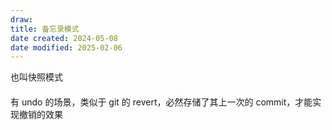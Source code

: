 ```yaml
---
draw:
title: 备忘录模式
date created: 2024-05-08
date modified: 2025-02-06
---
```


也叫快照模式

<!-- more -->

####

有 undo 的场景，类似于 git 的 revert，必然存储了其上一次的 commit，才能实现撤销的效果
